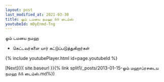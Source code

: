 ```yaml
---
layout: post
last_modified_at: 2021-03-30
title: ஓம் டமனய நமஹ ௧௧ டைம்ஸ்
youtubeId: mDyEnmd-Tng
---
```

 
 
 ஓம் டமனய நமஹ  
 
 -  கெட்டவர்களை யார் கட்டுப்படுத்துகிறார்கள் 
 
  
 
  
 
 
 
 
 
 


{% include youtubePlayer.html id=page.youtubeId %}
 
[Next]({{ site.baseurl }}{% link  split1/_posts/2013-01-15-ஓம் மஹாப்ரசடைய நமஹ ௧௧ டைம்ஸ்.md%})
 

